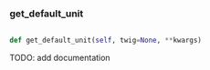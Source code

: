 ### get\_default\_unit
```py

def get_default_unit(self, twig=None, **kwargs)

```



TODO: add documentation


